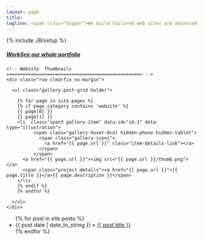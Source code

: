 ```yaml
---
layout: page
title:
tagline: <span class="bigger">We build tailored web sites and advanced</span> <br /> <span class="smaller">web applications using Drupal</span>
---
```

{% include JB/setup %}

<div class="row gallery-row"><!-- Begin Websites Row -->

  <div class="span12">
    <h5 class="title-bg"><a class="primary" href="#work">Work</a><a class="secondary hidden-phone" href="portfolio">See our whole portfolio</a></h5>

    <!-- Website  Thumbnails
    ================================================== -->
    <div class="row clearfix no-margin">

      <ul class="gallery-post-grid holder">

        {% for page in site.pages %}
        {% if page.category contains 'website' %}
        {{ page[0] }}
        {{ page[1] }}
        <li  class="span3 gallery-item" data-id="id-1" data-type="illustration">
              <span class="gallery-hover-4col hidden-phone hidden-tablet">
                <span class="gallery-icons">
                  <a href="{{ page.url }}" class="item-details-link"></a>
                </span>
              </span>
          <a href="{{ page.url }}"><img src="{{ page.url }}/thumb.png"></a>
          <span class="project-details"><a href="{{ page.url }}">{{ page.title }}</a>{{ page.description }}</span>
        </li>
        {% endif %}
        {% endfor %}

      </ul>
    </div>
  </div>

</div><!-- End Websites Row -->

<ul class="posts">
  {% for post in site.posts %}
    <li><span>{{ post.date | date_to_string }}</span> &raquo; <a href="{{ BASE_PATH }}{{ post.url }}">{{ post.title }}</a></li>
  {% endfor %}
</ul>
